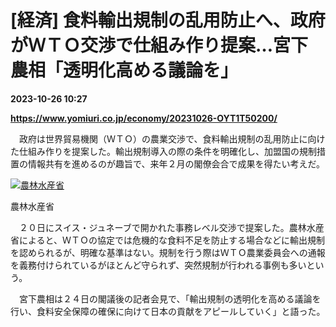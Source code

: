 # [経済] 食料輸出規制の乱用防止へ、政府がＷＴＯ交渉で仕組み作り提案…宮下農相「透明化高める議論を」

**2023-10-26 10:27**

**https://www.yomiuri.co.jp/economy/20231026-OYT1T50200/**

　政府は世界貿易機関（ＷＴＯ）の農業交渉で、食料輸出規制の乱用防止に向けた仕組み作りを提案した。輸出規制導入の際の条件を明確化し、加盟国の規制措置の情報共有を進めるのが趣旨で、来年２月の閣僚会合で成果を得たい考えだ。

[![農林水産省](https://www.yomiuri.co.jp/media/2023/10/20231026-OYT1I50139-1.jpg)](https://www.yomiuri.co.jp/pluralphoto/20231026-OYT1I50139/)

農林水産省

　２０日にスイス・ジュネーブで開かれた事務レベル交渉で提案した。農林水産省によると、ＷＴＯの協定では危機的な食料不足を防止する場合などに輸出規制を認められるが、明確な基準はない。規制を行う際はＷＴＯ農業委員会への通報を義務付けられているがほとんど守られず、突然規制が行われる事例も多いという。

　宮下農相は２４日の閣議後の記者会見で、「輸出規制の透明化を高める議論を行い、食料安全保障の確保に向けて日本の貢献をアピールしていく」と語った。